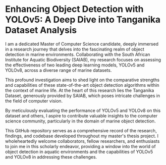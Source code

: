 # Enhancing Object Detection with YOLOv5: A Deep Dive into Tanganika Dataset Analysis
I am a dedicated Master of Computer Science candidate, deeply immersed in a research journey that delves into the fascinating realm of object detection in marine environments. Collaborating with the South African Institute for Aquatic Biodiversity (SAIAB), my research focuses on assessing the effectiveness of two leading deep learning models, YOLOv5 and YOLOv8, across a diverse range of marine datasets.

This profound investigation aims to shed light on the comparative strengths and capabilities of these state-of-the-art object detection algorithms within the context of marine life. At the heart of this research lies the Tanganika Dataset, generously provided by SAIAB, which poses intricate challenges in the field of computer vision.

By meticulously evaluating the performance of YOLOv5 and YOLOv8 on this dataset and others, I aspire to contribute valuable insights to the computer science community, particularly in the domain of marine object detection.

This GitHub repository serves as a comprehensive record of the research, findings, and codebase developed throughout my master's thesis project. I wholeheartedly welcome collaborators, fellow researchers, and enthusiasts to join me in this scholarly endeavor, providing a window into the world of object detection in aquatic environments and the capabilities of YOLOv5 and YOLOv8 in addressing these challenges. 
